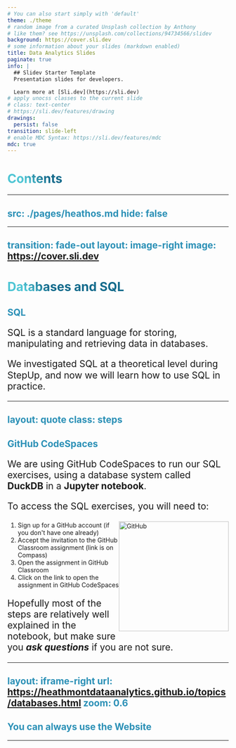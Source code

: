 ```yaml
---
# You can also start simply with 'default'
theme: ./theme
# random image from a curated Unsplash collection by Anthony
# like them? see https://unsplash.com/collections/94734566/slidev
background: https://cover.sli.dev
# some information about your slides (markdown enabled)
title: Data Analytics Slides
paginate: true
info: |
  ## Slidev Starter Template
  Presentation slides for developers.

  Learn more at [Sli.dev](https://sli.dev)
# apply unocss classes to the current slide
# class: text-center
# https://sli.dev/features/drawing
drawings:
  persist: false
transition: slide-left
# enable MDC Syntax: https://sli.dev/features/mdc
mdc: true
---
```


# Contents

<Toc minDept=1 maxDepth=1 columns=2 />

---
src: ./pages/heathos.md
hide: false
---

---
transition: fade-out
layout: image-right
image: https://cover.sli.dev
---

# Databases and SQL

## SQL

SQL is a standard language for storing, manipulating and retrieving data in databases.

We investigated SQL at a theoretical level during StepUp, and now we will learn how to use SQL in practice.

<!--
You can have `style` tag in markdown to override the style for the current page.
Learn more: https://sli.dev/features/slide-scope-style
-->

<style>
h1 {
  background-color: #2B90B6;
  background-image: linear-gradient(45deg, #4EC5D4 10%, #146b8c 20%);
  background-size: 100%;
  -webkit-background-clip: text;
  -moz-background-clip: text;
  -webkit-text-fill-color: transparent;
  -moz-text-fill-color: transparent;
}

h2 {
  color: #2B90B6;
  font-weight: bold;
}

  p{
    font-size: 150%;
    line-height: 1.2em;
  }
</style>

---
layout: quote
class: steps
---

## GitHub CodeSpaces

We are using GitHub CodeSpaces to run our SQL exercises, using a database system called **DuckDB** in a **Jupyter notebook**. 

To access the SQL exercises, you will need to:

<img src="/img/github-mark.png" alt="GitHub" style="width: 250px; float:right;"/>

1. Sign up for a GitHub account (if you don't have one already)
2. Accept the invitation to the GitHub Classroom assignment (link is on Compass)
3. Open the assignment in GitHub Classroom
4. Click on the link to open the assignment in GitHub CodeSpaces



Hopefully most of the steps are relatively well explained in the notebook, but make sure you ***ask questions*** if you are not sure.

---
layout: iframe-right
url: https://heathmontdataanalytics.github.io/topics/databases.html
zoom: 0.6
---

## You can always use the Website

---
